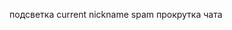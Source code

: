 <!-- фильтр слов  -->

подсветка current nickname
spam
прокрутка чата

<!-- пробелы в ник нейме  -->
